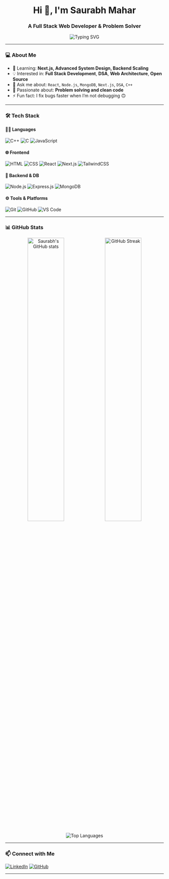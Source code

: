 <h1 align="center">Hi 👋, I'm Saurabh Mahar</h1>
<h3 align="center">A Full Stack Web Developer & Problem Solver</h3>

<p align="center">
  <img src="https://readme-typing-svg.herokuapp.com?font=Fira+Code&size=22&pause=1000&center=true&width=500&lines=Full+Stack+Web+Developer;React+%7C+Next.js+%7C+Node+%7C+MongoDB;C%2B%2B+%7C+DSA+%7C+Problem+Solver;Always+building+something+cool+🚀" alt="Typing SVG" />
</p>

---

### 💻 About Me

- 🌱 Learning: **Next.js, Advanced System Design, Backend Scaling**
- 💡 Interested in: **Full Stack Development**, **DSA**, **Web Architecture**, **Open Source**
- 💬 Ask me about: `React`, `Node.js`, `MongoDB`, `Next.js`, `DSA`, `C++`
- 🧠 Passionate about: **Problem solving and clean code**
- ⚡ Fun fact: I fix bugs faster when I’m not debugging 🙃

---

### 🛠️ Tech Stack

#### 👨‍💻 Languages
![C++](https://img.shields.io/badge/C++-00599C?style=for-the-badge&logo=cplusplus&logoColor=white)
![C](https://img.shields.io/badge/C-00599C?style=for-the-badge&logo=c&logoColor=white)
![JavaScript](https://img.shields.io/badge/JavaScript-F7DF1E?style=for-the-badge&logo=javascript&logoColor=black)

#### 🌐 Frontend
![HTML](https://img.shields.io/badge/HTML5-E34F26?style=for-the-badge&logo=html5&logoColor=white)
![CSS](https://img.shields.io/badge/CSS3-1572B6?style=for-the-badge&logo=css3&logoColor=white)
![React](https://img.shields.io/badge/React-20232a?style=for-the-badge&logo=react&logoColor=61dafb)
![Next.js](https://img.shields.io/badge/Next.js-000000?style=for-the-badge&logo=nextdotjs&logoColor=white)
![TailwindCSS](https://img.shields.io/badge/TailwindCSS-06B6D4?style=for-the-badge&logo=tailwindcss&logoColor=white)

#### 🧠 Backend & DB
![Node.js](https://img.shields.io/badge/Node.js-339933?style=for-the-badge&logo=nodedotjs&logoColor=white)
![Express.js](https://img.shields.io/badge/Express.js-000000?style=for-the-badge&logo=express&logoColor=white)
![MongoDB](https://img.shields.io/badge/MongoDB-4DB33D?style=for-the-badge&logo=mongodb&logoColor=white)

#### ⚙️ Tools & Platforms
![Git](https://img.shields.io/badge/Git-F05032?style=for-the-badge&logo=git&logoColor=white)
![GitHub](https://img.shields.io/badge/GitHub-181717?style=for-the-badge&logo=github&logoColor=white)
![VS Code](https://img.shields.io/badge/VS%20Code-007ACC?style=for-the-badge&logo=visual-studio-code&logoColor=white)

---

### 📊 GitHub Stats

<p align="center">
  <img src="https://github-readme-stats.vercel.app/api?username=saurabh-mahar&show_icons=true&theme=radical" alt="Saurabh's GitHub stats" width="48%" />
  <img src="https://github-readme-streak-stats.herokuapp.com/?user=saurabh-mahar&theme=radical" alt="GitHub Streak" width="48%" />
</p>

<p align="center">
  <img src="https://github-readme-stats.vercel.app/api/top-langs/?username=saurabh-mahar&layout=compact&theme=radical" alt="Top Languages" />
</p>

---

### 📫 Connect with Me

[![LinkedIn](https://img.shields.io/badge/-LinkedIn-0A66C2?style=for-the-badge&logo=linkedin&logoColor=white)](https://www.linkedin.com/in/saurabh-mahar-7a4b37239/)
[![GitHub](https://img.shields.io/badge/GitHub-181717?style=for-the-badge&logo=github)](https://github.com/saurabh-mahar)

---

<!-- Add any fun sections like achievements, blogs, etc. if you want -->

